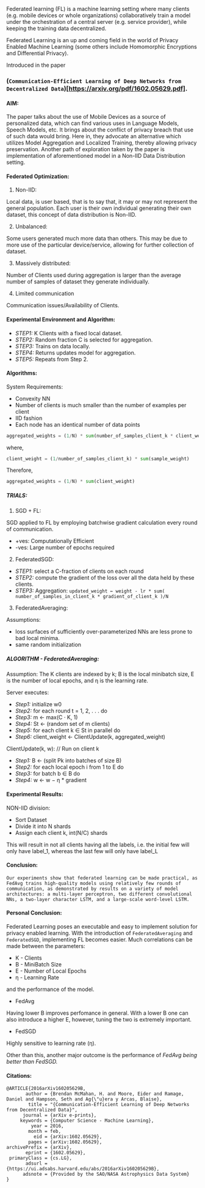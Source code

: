 Federated learning (FL) is a machine learning setting where many clients (e.g. mobile devices or whole organizations) collaboratively train a model under the orchestration of a central server (e.g. service provider), while keeping the training data decentralized.

Federated Learning is an up and coming field in the world of Privacy Enabled Machine Learning (some others include Homomorphic Encryptions and Differential Privacy). 

Introduced in the paper 

### (`Communication-Efficient Learning of Deep Networks from Decentralized Data`)[https://arxiv.org/pdf/1602.05629.pdf].

#### AIM:

The paper talks about the use of Mobile Devices as a source of personalized data, which can find various uses in Language Models, Speech Models, etc. It brings about the conflict of privacy breach that use of such data would bring. Here in, they advocate an alternative which utilizes Model Aggregation and Localized Training, thereby allowing privacy preservation. Another path of exploration taken by the paper is implementation of aforementioned model in a Non-IID Data Distribution setting.

#### Federated Optimization:

1. Non-IID:

Local data, is user based, that is to say that, it may or may not represent the general population. Each user is their own individual generating their own dataset, this concept of data distribution is Non-IID.

2. Unbalanced:

Some users generated much more data than others. This may be due to more use of the particular device/service, allowing for further collection of dataset.

3. Massively distributed:

Number of Clients used during aggregation is larger than the average number of samples of dataset they generate individually.

4. Limited communication 

Communication issues/Availability of Clients.

#### Experimental Environment and Algorithm:

* *STEP1:* K Clients with a fixed local dataset.
* *STEP2:* Random fraction C is selected for aggregation.
* *STEP3:* Trains on data locally.
* *STEP4:* Returns updates model for aggregation. 
* *STEP5:* Repeats from Step 2.

#### Algorithms:

System Requirements:

* Convexity NN
* Number of clients is much smaller than the number of examples per client
* IID fashion
* Each node has an identical number of data points

```python
aggregated_weights = (1/N) * sum(number_of_samples_client_k * client_weight)
```

where,

```python
client_weight = (1/number_of_samples_client_k) * sum(sample_weight)
```

Therefore,

```python
aggregated_weights = (1/N) * sum(client_weight)
```

##### TRIALS:
1. SGD + FL:

SGD applied to FL by employing batchwise gradient calculation every round of communication.
* +ves: Computationally Efficient
* -ves: Large number of epochs required

2. FederatedSGD:

* *STEP1:* select a C-fraction of clients on each round
* *STEP2:* compute the gradient of the loss over all the data held by these clients.
* *STEP3:* Aggregation: `updated_weight ← weight - lr * sum( number_of_samples_in_client_k * gradient_of_client_k )/N `

3. FederatedAveraging:

Assumptions:

* loss surfaces of sufficiently over-parameterized NNs are less prone to bad local minima.
* same random initialization

##### ALGORITHM - FederatedAveraging:

Assumption: The K clients are indexed by k; B is the local minibatch size, E is the number of local epochs, and η is the learning rate.

Server executes:
* *Step1:* initialize w0
* *Step2:* for each round t = 1, 2, . . . do
* *Step3:* 		m ← max(C · K, 1)
* *Step4:* 		St ← (random set of m clients)
* *Step5:* 		for each client k ∈ St in parallel do
* *Step6:* 			client_weight ← ClientUpdate(k, aggregated_weight)

ClientUpdate(k, w): // Run on client k
* *Step1:* B ← (split Pk into batches of size B)
* *Step2:* for each local epoch i from 1 to E do
* *Step3:* 		for batch b ∈ B do
* *Step4:* 			w ← w − η * gradient

#### Experimental Results:

NON-IID division: 

* Sort Dataset
* Divide it into N shards
* Assign each client k, int(N/C) shards

This will result in not all clients having all the labels, i.e. the initial few will only have label_1, whereas the last few will only have label_L

#### Conclusion:

```console
Our experiments show that federated learning can be made practical, as FedAvg trains high-quality models using relatively few rounds of communication, as demonstrated by results on a variety of model architectures: a multi-layer perceptron, two different convolutional NNs, a two-layer character LSTM, and a large-scale word-level LSTM.
```

#### Personal Conclusion:

Federated Learning poses an executable and easy to implement solution for privacy enabled learning. With the introduction of `FederatedAveraging` and `FederatedSGD`, implementing FL becomes easier. Much correlations can be made between the parameters:

* K - Clients
* B - MiniBatch Size
* E - Number of Local Epochs
* η - Learning Rate

and the performance of the model. 

* FedAvg

Having lower B improves perfomance in general. With a lower B one can also introduce a higher E, however, tuning the two is extremely important.

* FedSGD

Highly sensitive to learning rate (η).

Other than this, another major outcome is the performance of *_FedAvg being better than FedSGD._*

#### Citations:

```console
@ARTICLE{2016arXiv160205629B,
       author = {Brendan McMahan, H. and Moore, Eider and Ramage, Daniel and Hampson, Seth and Ag{\"u}era y Arcas, Blaise},
        title = "{Communication-Efficient Learning of Deep Networks from Decentralized Data}",
      journal = {arXiv e-prints},
     keywords = {Computer Science - Machine Learning},
         year = 2016,
        month = feb,
          eid = {arXiv:1602.05629},
        pages = {arXiv:1602.05629},
archivePrefix = {arXiv},
       eprint = {1602.05629},
 primaryClass = {cs.LG},
       adsurl = {https://ui.adsabs.harvard.edu/abs/2016arXiv160205629B},
      adsnote = {Provided by the SAO/NASA Astrophysics Data System}
}
```